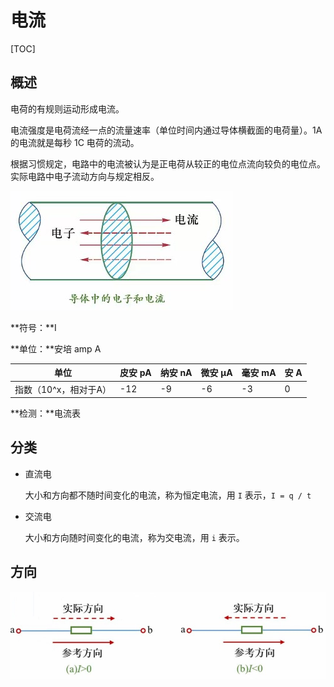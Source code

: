 # 电流

[TOC]

## 概述

电荷的有规则运动形成电流。

电流强度是电荷流经一点的流量速率（单位时间内通过导体横截面的电荷量）。1A 的电流就是每秒 1C 电荷的流动。

根据习惯规定，电路中的电流被认为是正电荷从较正的电位点流向较负的电位点。实际电路中电子流动方向与规定相反。

 ![](/Images/电流.jpg)

**符号：**I

**单位：**安培  amp  A

| 单位                  | 皮安 pA | 纳安 nA | 微安 μA | 毫安 mA | 安 A |
| --------------------- | ------- | ------- | ------- | ------- | ---- |
| 指数（10^x，相对于A） | -12     | -9      | -6      | -3      | 0    |

**检测：**电流表

## 分类

* 直流电

  大小和方向都不随时间变化的电流，称为恒定电流，用 `I` 表示，`I = q / t`

* 交流电

  大小和方向随时间变化的电流，称为交电流，用 `i` 表示。

## 方向

 ![](/Images/电流_方向.jpg)